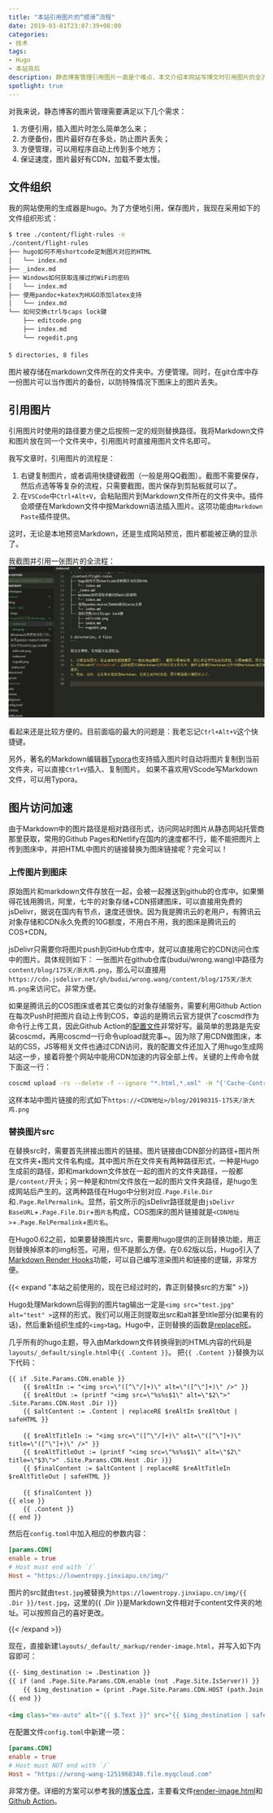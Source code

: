 ```yaml
---
title: "本站引用图片的“顺滑”流程"
date: 2019-03-01T23:07:39+08:00
categories:
- 技术
tags:
- Hugo
- 本站背后
description: 静态博客管理引用图片一直是个难点，本文介绍本网站写博文时引用图片的全流程。实现了复制图片，自动上传图片到图床，自动替换图片src等等功能。
spotlight: true
---
```


对我来说，静态博客的图片管理需要满足以下几个需求：

1. 方便引用，插入图片时怎么简单怎么来；
2. 方便备份，图片最好存在多处，防止图片丢失；
3. 方便管理，可以用程序自动上传到多个地方；
4. 保证速度，图片最好有CDN，加载不要太慢。

## 文件组织

我的网站使用的生成器是hugo。为了方便地引用，保存图片，我现在采用如下的文件组织形式：

```bash
$ tree ./content/flight-rules -n
./content/flight-rules
├── hugo如何不用shortcode定制图片对应的HTML
│   └── index.md
├── _index.md
├── Windows如何获取连接过的WiFi的密码
│   └── index.md
├── 使用pandoc+katex为HUGO添加latex支持
│   └── index.md
└── 如何交换ctrl与caps lock键
    ├── editcode.png
    ├── index.md
    └── regedit.png

5 directories, 8 files
```

图片被存储在markdown文件所在的文件夹中。方便管理。同时，在git仓库中存一份图片可以当作图片的备份，以防特殊情况下图床上的图片丢失。

## 引用图片

引用图片时使用的路径要方便之后按照一定的规则替换路径。我将Markdown文件和图片放在同一个文件夹中，引用图片时直接用图片文件名即可。

我写文章时，引用图片的流程是：

1. 右键复制图片，或者调用快捷键截图（一般是用QQ截图）。截图不需要保存，然后点选等等复杂的流程，只需要截图，图片保存到剪贴板就可以了。
2. 在`VSCode`中`Ctrl+Alt+V`，会粘贴图片到Markdown文件所在的文件夹中。插件会顺便在Markdown文件中按Markdown语法插入图片。这项功能由`Markdown Paste`插件提供。

这时，无论是本地预览Markdown，还是生成网站预览，图片都能被正确的显示了。

我截图并引用一张图片的全流程：
![引用图片流程](截图.gif)

看起来还是比较方便的。目前面临的最大的问题是：我老忘记`Ctrl+Alt+V`这个快捷键。

另外，著名的Markdown编辑器[Typora](https://typora.io/)也支持插入图片时自动将图片复制到当前文件夹，可以直接`Ctrl+V`插入、复制图片。
如果不喜欢用VScode写Markdown文件，可以用Typora。

## 图片访问加速

由于Markdown中的图片路径是相对路径形式，访问网站时图片从静态网站托管商那里获取，常用的Github Pages和Netlify在国内的速度都不行，能不能把图片上传到图床中，并把HTML中图片的链接替换为图床链接呢？完全可以！

### 上传图片到图床

原始图片和markdown文件存放在一起，会被一起推送到github的仓库中。如果懒得花钱用腾讯，阿里，七牛的对象存储+CDN搭建图床，可以直接用免费的jsDelivr，据说在国内有节点，速度还很快。因为我是腾讯云的老用户，有腾讯云对象存储和CDN永久免费的10G额度，不用白不用，我的图床是腾讯云的COS+CDN。

jsDelivr只需要你将图片push到GitHub仓库中，就可以直接用它的CDN访问仓库中的图片。具体规则如下：
一张图片在github仓库(budui/wrong.wang)中路径为`content/blog/175天/浙大鸡.png`，那么可以直接用
`https://cdn.jsdelivr.net/gh/budui/wrong.wang/content/blog/175天/浙大鸡.png`来访问它。非常方便。

如果是腾讯云的COS图床或者其它类似的对象存储服务，需要利用Github Action在每次Push时把图片自动上传到COS，幸运的是腾讯云官方提供了coscmd作为命令行上传工具，因此Github Action的[配置文件](https://github.com/budui/wrong.wang/blob/master/.github/workflows/uploadcos.yml)非常好写。最简单的思路是先安装coscmd，再用coscmd一行命令upload就完事~。因为除了用CDN做图床，本站的CSS，JS等相关文件也通过CDN访问，我的配置文件还加入了用hugo生成网站这一步，接着将整个网站中能用CDN加速的内容全部上传。关键的上传命令就下面这一行：

```bash
coscmd upload -rs --delete -f --ignore "*.html,*.xml" -H "{'Cache-Control':'public, max-age=7776000'}" ./public/ /
```

这样本站中图片链接的形式如下`https://<CDN地址>/blog/20190315-175天/浙大鸡.png`

### 替换图片src

在替换src时，需要首先拼接出图片的链接。图片链接由CDN部分的路径+图片所在文件夹+图片文件名构成。其中图片所在文件夹有两种路径形式，一种是Hugo生成前的路径，即和markdown文件放在一起的图片的文件夹路径，一般都是`/content/`开头；另一种是和html文件放在一起的图片文件夹路径，是hugo生成网站后产生的。这两种路径在Hugo中分别对应`.Page.File.Dir`和`.Page.RelPermalink`。显然，前文所示的jsDelivr路径就是由`jsDelivr BaseURL`+`.Page.File.Dir`+`图片名`构成，COS图床的图片链接就是`<CDN地址>`+`.Page.RelPermalink`+`图片名`。

在Hugo0.62之前，如果要替换图片src，需要用hugo提供的正则替换功能，用正则替换掉原本的img标签。可用，但不是那么方便。在0.62版以后，Hugo引入了[Markdown Render Hooks](https://gohugo.io/getting-started/configuration-markup#render-hook-templates)功能，可以自己编写渲染图片和链接的逻辑，非常方便。

{{< expand "本站之前使用的，现在已经过时的，靠正则替换src的方案" >}}

Hugo处理Markdown后得到的图片tag输出一定是`<img src="test.jpg" alt="test" >`这样的形式，我们可以用正则提取出src和alt甚至title部分(如果有的话)，然后重新组织生成的`<img>`tag。Hugo中，正则替换的函数是[replaceRE](https://gohugo.io/functions/replacere/)。

几乎所有的hugo主题，导入由Markdown文件转换得到的HTML内容的代码是`layouts/_default/single.html`中`{{ .Content }}`。
把`{{ .Content }}`替换为以下代码：

```text
{{ if .Site.Params.CDN.enable }}
    {{ $reAltIn := "<img src=\"([^\"/]+)\" alt=\"([^\"]+)\" />" }}
    {{ $reAltOut := (printf "<img src=\"%s%s$1\" alt=\"$2\">" .Site.Params.CDN.Host .Dir )}}
    {{ $altContent := .Content | replaceRE $reAltIn $reAltOut | safeHTML }}

    {{ $reAltTitleIn := "<img src=\"([^\"/]+)\" alt=\"([^\"]+)\" title=\"([^\"]+)\" />" }}
    {{ $reAltTitleOut := (printf "<img src=\"%s%s$1\" alt=\"$2\" title=\"$3\">" .Site.Params.CDN.Host .Dir )}}
    {{ $finalContent := $altContent | replaceRE $reAltTitleIn $reAltTitleOut | safeHTML }}

    {{ $finalContent }}
{{ else }}
    {{ .Content }}
{{ end }}
```

然后在`config.toml`中加入相应的参数内容：

```toml
[params.CDN]
enable = true
# Host must end with `/`
Host = "https://lowentropy.jinxiapu.cn/img/"
```

图片的src就由`test.jpg`被替换为`https://lowentropy.jinxiapu.cn/img/{{ .Dir }}/test.jpg`，这里的{{ .Dir }}是Markdown文件相对于content文件夹的地址。可以按照自己的喜好更改。

{{< /expand >}}

现在，直接新建`layouts/_default/_markup/render-image.html`，并写入如下内容即可：

```html
{{- $img_destination := .Destination }}
{{ if (and .Page.Site.Params.CDN.enable (not .Page.Site.IsServer)) }}
    {{ $img_destination = (print .Page.Site.Params.CDN.HOST (path.Join .Page.RelPermalink .Destination)) }}
{{ end }}

<img class="mx-auto" alt="{{ $.Text }}" src="{{ $img_destination | safeURL }}" />
```

在配置文件`config.toml`中新建一项：
```toml
[params.CDN]
enable = true
# Host must NOT end with `/`
Host = "https://wrong-wang-1251968348.file.myqcloud.com"
```

非常方便。详细的方案可以参考我的[博客仓库](https://github.com/budui/wrong.wang/)，主要看文件[render-image.html](https://github.com/budui/wrong.wang/blob/master/themes/hugo-w2ng/layouts/_default/_markup/render-image.html)和[Github Action](https://github.com/budui/wrong.wang/blob/master/.github/workflows/uploadcos.yml)。